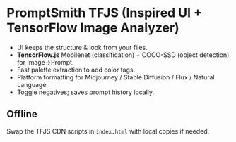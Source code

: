 
# PromptSmith TFJS (Inspired UI + TensorFlow Image Analyzer)

- UI keeps the structure & look from your files.
- **TensorFlow.js** Mobilenet (classification) + COCO-SSD (object detection) for Image→Prompt.
- Fast palette extraction to add color tags.
- Platform formatting for Midjourney / Stable Diffusion / Flux / Natural Language.
- Toggle negatives; saves prompt history locally.

## Offline
Swap the TFJS CDN scripts in `index.html` with local copies if needed.
